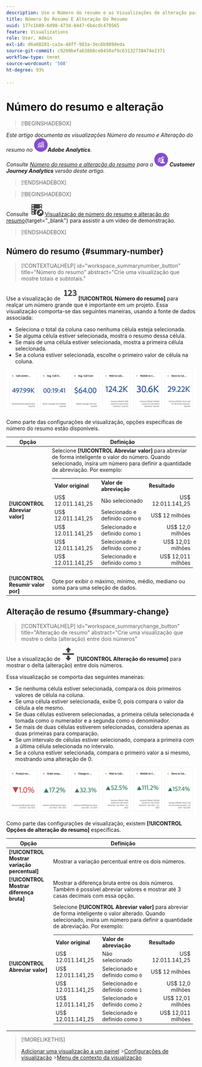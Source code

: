 ```yaml
---
description: Use o Número do resumo e as Visualizações de alteração para exibir pontos de dados importantes em um projeto.
title: Número Do Resumo E Alteração Do Resumo
uuid: 177c1b89-6d98-473d-8447-6b4cdc479565
feature: Visualizations
role: User, Admin
exl-id: d6a08201-ca3a-48ff-983a-3ec6b989deda
source-git-commit: c9299befa63868ce0450af9c63132738474e2371
workflow-type: tm+mt
source-wordcount: '508'
ht-degree: 93%

---
```


# Número do resumo e alteração

>[!BEGINSHADEBOX]

_Este artigo documenta as visualizações Número do resumo e Alteração do resumo no_ ![AdobeAnalytics](/help/assets/icons/AdobeAnalytics.svg) _&#x200B;**Adobe Analytics**._<br/>_Consulte [Número do resumo e alteração do resumo](https://experienceleague.adobe.com/pt-br/docs/analytics-platform/using/cja-workspace/visualizations/summary-number-change) para a_ ![CustomerJourneyAnalytics](/help/assets/icons/CustomerJourneyAnalytics.svg) _&#x200B;**Customer Journey Analytics** versão deste artigo._

>[!ENDSHADEBOX]

>[!BEGINSHADEBOX]

Consulte ![VideoCheckedOut](/help/assets/icons/VideoCheckedOut.svg) [Visualização de número do resumo e alteração do resumo](https://video.tv.adobe.com/v/335564/?quality=12&learn=on){target="_blank"} para assistir a um vídeo de demonstração.

>[!ENDSHADEBOX]

## Número do resumo {#summary-number}

<!-- markdownlint-disable MD034 -->

>[!CONTEXTUALHELP]
>id="workspace_summarynumber_button"
>title="Número do resumo"
>abstract="Crie uma visualização que mostre totais e subtotais."

<!-- markdownlint-enable MD034 -->

Use a visualização de  ![Summarize](/help/assets/icons/123.svg) **[!UICONTROL Número do resumo]** para realçar um número grande que é importante em um projeto. Essa visualização comporta-se das seguintes maneiras, usando a fonte de dados associada:

* Seleciona o total da coluna caso nenhuma célula esteja selecionada.
* Se alguma célula estiver selecionada, mostra o resumo dessa célula.
* Se mais de uma célula estiver selecionada, mostra a primeira célula selecionada.
* Se a coluna estiver selecionada, escolhe o primeiro valor de célula na coluna.

![Visualização de número do resumo](asses/../assets/summary-number.png)

Como parte das configurações de visualização, opções específicas de número do resumo estão disponíveis.

| Opção | Definição |
|--- |--- |
| **[!UICONTROL Abreviar valor]** | Selecione **[!UICONTROL Abreviar valor]** para abreviar de forma inteligente o valor do número. Quando selecionado, insira um número para definir a quantidade de abreviação. Por exemplo:<br/><table><tr><td>**Valor original**</td><td>**Valor de abreviação**</td><td>**Resultado**</td></tr><tr><td>US$ 12.011.141,25</td><td>Não selecionado</td><td  align="right">US$ 12.011.141,25</td></tr><tr><td>US$ 12.011.141,25</td><td>Selecionado e definido como `0`</td><td align="right">US$ 12 milhões</td></tr><tr><td>US$ 12.011.141,25</td><td> Selecionado e definido como `1`</td><td  align="right">US$ 12,0 milhões</td></tr><tr><td>US$ 12.011.141,25</td><td>Selecionado e definido como `2`</td><td align="right">US$ 12,01 milhões</td></tr><tr><td>US$ 12.011.141,25</td><td>Selecionado e definido como `3`</td><td align="right">US$ 12,011 milhões</td></tr></table> |
| **[!UICONTROL Resumir valor por]** | Opte por exibir o máximo, mínimo, médio, mediano ou soma para uma seleção de dados. |

## Alteração de resumo {#summary-change}

<!-- markdownlint-disable MD034 -->

>[!CONTEXTUALHELP]
>id="workspace_summarychange_button"
>title="Alteração de resumo"
>abstract="Crie uma visualização que mostre o delta (alteração) entre dois números"

<!-- markdownlint-enable MD034 -->


Use a visualização de ![MoveUpDown](/help/assets/icons/MoveUpDown.svg) **[!UICONTROL Alteração do resumo]** para mostrar o delta (alteração) entre dois números. <!-- This is applicable for AA, not CJA: The green and red color of the Summary Change can be controlled through [custom event polarity](https://experienceleague.adobe.com/docs/analytics/admin/admin-tools/success-events/success-event.html) or a calculated metric's [Show Upward Trend As](https://experienceleague.adobe.com/docs/analytics/components/calculated-metrics/calcmetric-workflow/cm-build-metrics.html) option.-->

<!--
The green and red color of the Summary Change can be controlled through [custom event polarity](https://experienceleague.adobe.com/docs/analytics/admin/admin/c-manage-report-suites/c-edit-report-suites/conversion-var-admin/c-success-events/success-event.md) or a calculated metric's [Show Upward Trend As](https://experienceleague.adobe.com/docs/analytics/components/calculated-metrics/calcmetric-workflow/cm-build-metrics.html) option.
-->

Essa visualização se comporta das seguintes maneiras:

* Se nenhuma célula estiver selecionada, compara os dois primeiros valores de célula na coluna.
* Se uma célula estiver selecionada, exibe 0, pois compara o valor da célula a ele mesmo.
* Se duas células estiverem selecionadas, a primeira célula selecionada é tomada como o numerador e a segunda como o denominador.
* Se mais de duas células estiverem selecionadas, considera apenas as duas primeiras para comparação.
* Se um intervalo de células estiver selecionado, compara a primeira com a última célula selecionada no intervalo.
* Se a coluna estiver selecionada, compara o primeiro valor a si mesmo, mostrando uma alteração de 0.


![Visualização de alteração do resumo, mostrando o delta entre dois números.](assets/summary-change.png)


Como parte das configurações de visualização, existem **[!UICONTROL Opções de alteração do resumo]** específicas.

| Opção | Definição |
|--- |--- |
| **[!UICONTROL Mostrar variação percentual]** | Mostrar a variação percentual entre os dois números. |
| **[!UICONTROL Mostrar diferença bruta]** | Mostrar a diferença bruta entre os dois números. Também é possível abreviar valores e mostrar até 3 casas decimais com essa opção. |
| **[!UICONTROL Abreviar valor]** | Selecione **[!UICONTROL Abreviar valor]** para abreviar de forma inteligente o valor alterado. Quando selecionado, insira um número para definir a quantidade de abreviação. Por exemplo:<br/><table><tr><td>**Valor original**</td><td>**Valor de abreviação**</td><td>**Resultado**</td></tr><tr><td>US$ 12.011.141,25</td><td>Não selecionado</td><td  align="right">US$ 12.011.141,25</td></tr><tr><td>US$ 12.011.141,25</td><td>Selecionado e definido como `0`</td><td align="right">US$ 12 milhões</td></tr><tr><td>US$ 12.011.141,25</td><td> Selecionado e definido como `1`</td><td  align="right">US$ 12,0 milhões</td></tr><tr><td>US$ 12.011.141,25</td><td>Selecionado e definido como `2`</td><td align="right">US$ 12,01 milhões</td></tr><tr><td>US$ 12.011.141,25</td><td>Selecionado e definido como `3`</td><td align="right">US$ 12,011 milhões</td></tr></table> |

>[!MORELIKETHIS]
>
>[Adicionar uma visualização a um painel](/help/analyze/analysis-workspace/visualizations/freeform-analysis-visualizations.md#add-visualizations-to-a-panel)
>&#x200B;>[Configurações de visualização](/help/analyze/analysis-workspace/visualizations/freeform-analysis-visualizations.md#settings)
>&#x200B;>[Menu de contexto da visualização](/help/analyze/analysis-workspace/visualizations/freeform-analysis-visualizations.md#context-menu)
>
